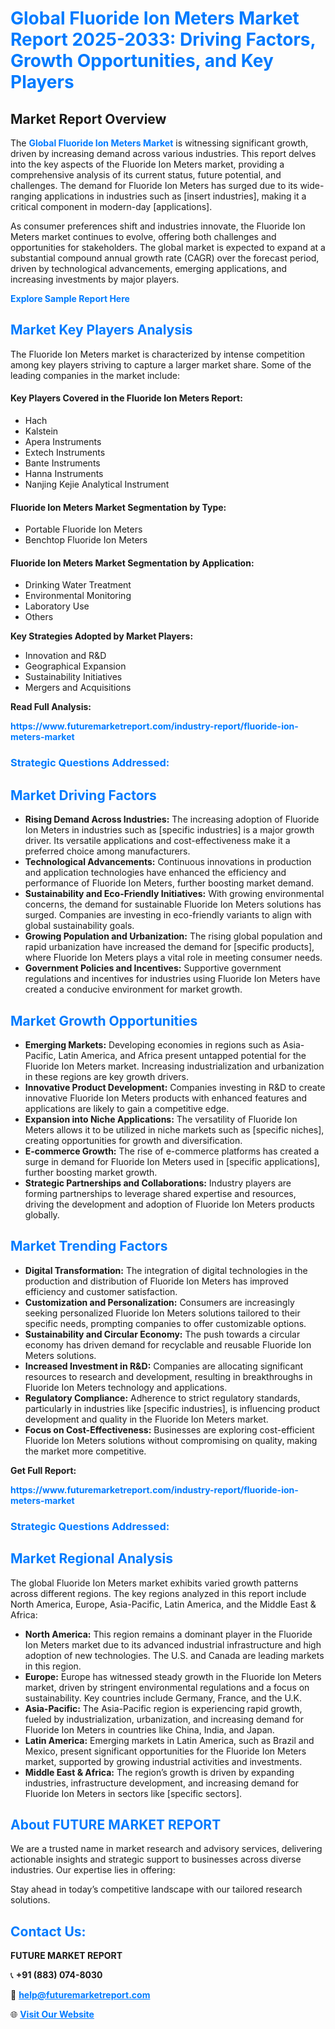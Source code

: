<h1 style="color: #007BFF;">Global Fluoride Ion Meters Market Report 2025-2033: Driving Factors, Growth Opportunities, and Key Players</h1>

<section id="overview">
<h2>Market Report Overview</h2>
<p>The <a href="https://www.futuremarketreport.com/industry-report/fluoride-ion-meters-market" style="color: #007BFF; text-decoration: none;"><strong>Global Fluoride Ion Meters Market</strong></a> is witnessing significant growth, driven by increasing demand across various industries. This report delves into the key aspects of the Fluoride Ion Meters market, providing a comprehensive analysis of its current status, future potential, and challenges. The demand for Fluoride Ion Meters has surged due to its wide-ranging applications in industries such as [insert industries], making it a critical component in modern-day [applications].</p>
<p>As consumer preferences shift and industries innovate, the Fluoride Ion Meters market continues to evolve, offering both challenges and opportunities for stakeholders. The global market is expected to expand at a substantial compound annual growth rate (CAGR) over the forecast period, driven by technological advancements, emerging applications, and increasing investments by major players.</p>
</section>

<section id="overview">
<p><a href="https://www.futuremarketreport.com/request-sample/reportId=29452" style="color: #007BFF; text-decoration: none;"><strong>Explore Sample Report Here</strong></a></p>
</section>

<section id="key-players">
<h2 style="color: #007BFF;">Market Key Players Analysis</h2>
<p>The Fluoride Ion Meters market is characterized by intense competition among key players striving to capture a larger market share. Some of the leading companies in the market include:</p>
<h4>Key Players Covered in the Fluoride Ion Meters Report:</h4>
<ul><li>Hach</li><li>Kalstein</li><li>Apera Instruments</li><li>Extech Instruments</li><li>Bante Instruments</li><li>Hanna Instruments</li><li>Nanjing Kejie Analytical Instrument</li></ul>
<h4>Fluoride Ion Meters Market Segmentation by Type:</h4>
<ul><li>Portable Fluoride Ion Meters</li><li>Benchtop Fluoride Ion Meters</li></ul>

<h4>Fluoride Ion Meters Market Segmentation by Application:</h4>
<ul><li>Drinking Water Treatment</li><li>Environmental Monitoring</li><li>Laboratory Use</li><li>Others</li></ul>
<p><strong>Key Strategies Adopted by Market Players:</strong></p>
<ul>
<li>Innovation and R&D</li>
<li>Geographical Expansion</li>
<li>Sustainability Initiatives</li>
<li>Mergers and Acquisitions</li>
</ul>
</section>

<section>
<p><strong>Read Full Analysis: </strong></p><a href="https://www.futuremarketreport.com/industry-report/fluoride-ion-meters-market" style="color: #007BFF; text-decoration: none;"><strong>https://www.futuremarketreport.com/industry-report/fluoride-ion-meters-market</strong></a>
<h3 style="color: #007BFF;">Strategic Questions Addressed:</h3>
</section>

<section id="driving-factors">
<h2 style="color: #007BFF;">Market Driving Factors</h2>
<ul>
<li><strong>Rising Demand Across Industries:</strong> The increasing adoption of Fluoride Ion Meters in industries such as [specific industries] is a major growth driver. Its versatile applications and cost-effectiveness make it a preferred choice among manufacturers.</li>
<li><strong>Technological Advancements:</strong> Continuous innovations in production and application technologies have enhanced the efficiency and performance of Fluoride Ion Meters, further boosting market demand.</li>
<li><strong>Sustainability and Eco-Friendly Initiatives:</strong> With growing environmental concerns, the demand for sustainable Fluoride Ion Meters solutions has surged. Companies are investing in eco-friendly variants to align with global sustainability goals.</li>
<li><strong>Growing Population and Urbanization:</strong> The rising global population and rapid urbanization have increased the demand for [specific products], where Fluoride Ion Meters plays a vital role in meeting consumer needs.</li>
<li><strong>Government Policies and Incentives:</strong> Supportive government regulations and incentives for industries using Fluoride Ion Meters have created a conducive environment for market growth.</li>
</ul>
</section>

<section id="growth-opportunities">
<h2 style="color: #007BFF;">Market Growth Opportunities</h2>
<ul>
<li><strong>Emerging Markets:</strong> Developing economies in regions such as Asia-Pacific, Latin America, and Africa present untapped potential for the Fluoride Ion Meters market. Increasing industrialization and urbanization in these regions are key growth drivers.</li>
<li><strong>Innovative Product Development:</strong> Companies investing in R&D to create innovative Fluoride Ion Meters products with enhanced features and applications are likely to gain a competitive edge.</li>
<li><strong>Expansion into Niche Applications:</strong> The versatility of Fluoride Ion Meters allows it to be utilized in niche markets such as [specific niches], creating opportunities for growth and diversification.</li>
<li><strong>E-commerce Growth:</strong> The rise of e-commerce platforms has created a surge in demand for Fluoride Ion Meters used in [specific applications], further boosting market growth.</li>
<li><strong>Strategic Partnerships and Collaborations:</strong> Industry players are forming partnerships to leverage shared expertise and resources, driving the development and adoption of Fluoride Ion Meters products globally.</li>
</ul>
</section>

<section id="trending-factors">
<h2 style="color: #007BFF;">Market Trending Factors</h2>
<ul>
<li><strong>Digital Transformation:</strong> The integration of digital technologies in the production and distribution of Fluoride Ion Meters has improved efficiency and customer satisfaction.</li>
<li><strong>Customization and Personalization:</strong> Consumers are increasingly seeking personalized Fluoride Ion Meters solutions tailored to their specific needs, prompting companies to offer customizable options.</li>
<li><strong>Sustainability and Circular Economy:</strong> The push towards a circular economy has driven demand for recyclable and reusable Fluoride Ion Meters solutions.</li>
<li><strong>Increased Investment in R&D:</strong> Companies are allocating significant resources to research and development, resulting in breakthroughs in Fluoride Ion Meters technology and applications.</li>
<li><strong>Regulatory Compliance:</strong> Adherence to strict regulatory standards, particularly in industries like [specific industries], is influencing product development and quality in the Fluoride Ion Meters market.</li>
<li><strong>Focus on Cost-Effectiveness:</strong> Businesses are exploring cost-efficient Fluoride Ion Meters solutions without compromising on quality, making the market more competitive.</li>
</ul>
</section>

<section>
<p><strong>Get Full Report: </strong></p><a href="https://www.futuremarketreport.com/industry-report/fluoride-ion-meters-market" style="color: #007BFF; text-decoration: none;"><strong>https://www.futuremarketreport.com/industry-report/fluoride-ion-meters-market</strong></a>
<h3 style="color: #007BFF;">Strategic Questions Addressed:</h3>
</section>


<section id="regional-analysis">
<h2 style="color: #007BFF;">Market Regional Analysis</h2>
<p>The global Fluoride Ion Meters market exhibits varied growth patterns across different regions. The key regions analyzed in this report include North America, Europe, Asia-Pacific, Latin America, and the Middle East & Africa:</p>
<ul>
<li><strong>North America:</strong> This region remains a dominant player in the Fluoride Ion Meters market due to its advanced industrial infrastructure and high adoption of new technologies. The U.S. and Canada are leading markets in this region.</li>
<li><strong>Europe:</strong> Europe has witnessed steady growth in the Fluoride Ion Meters market, driven by stringent environmental regulations and a focus on sustainability. Key countries include Germany, France, and the U.K.</li>
<li><strong>Asia-Pacific:</strong> The Asia-Pacific region is experiencing rapid growth, fueled by industrialization, urbanization, and increasing demand for Fluoride Ion Meters in countries like China, India, and Japan.</li>
<li><strong>Latin America:</strong> Emerging markets in Latin America, such as Brazil and Mexico, present significant opportunities for the Fluoride Ion Meters market, supported by growing industrial activities and investments.</li>
<li><strong>Middle East & Africa:</strong> The region’s growth is driven by expanding industries, infrastructure development, and increasing demand for Fluoride Ion Meters in sectors like [specific sectors].</li>
</ul>
</section>

<footer>
<h2 style="color: #007BFF;">About FUTURE MARKET REPORT</h2>
<p>We are a trusted name in market research and advisory services, delivering actionable insights and strategic support to businesses across diverse industries. Our expertise lies in offering:</p>

<p>Stay ahead in today’s competitive landscape with our tailored research solutions.</p>

<h2 style="color: #007BFF;">Contact Us:</h2>
<p><strong>FUTURE MARKET REPORT</strong></p>
<p>📞 <strong>+91 (883) 074-8030</strong></p>
<p>📧 <strong><a href="mailto:help@futuremarketreport.com" style="color: #007BFF;">help@futuremarketreport.com</a></strong></p>
<p>🌐 <strong><a href="https://www.futuremarketreport.com/" style="color: #007BFF;">Visit Our Website</a></strong></p>
</footer>